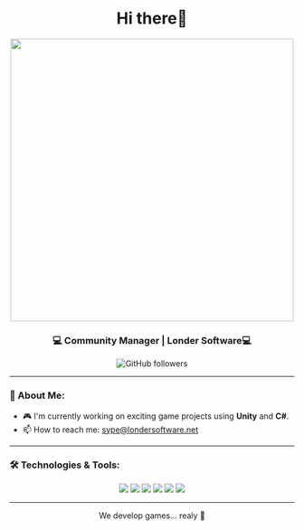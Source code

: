 <h1 align="center">Hi there👋</h1>

<p align="center">
  <img src="https://media.discordapp.net/attachments/1197191149232861255/1281212931333165087/koC59Fankurtyeter.gif?ex=66deda86&is=66dd8906&hm=5e866af79b61444e04670b0b6c463fd135fc0726c5d2009ca69be282f9011eab&=&width=1227&height=684" width="500">
</p>


<h3 align="center">💻 Community Manager | Londer Software💻</h3>

<p align="center">
  <p href="https://github.com/sype" target="_blank" align="center">
    <img alt="GitHub followers" src="https://img.shields.io/github/followers/sype0?label=Follow&style=social">
  </p>
</p>

---

### 🚀 About Me:
- 🎮 I'm currently working on exciting game projects using **Unity** and **C#**.
- 📫 How to reach me: [sype@londersoftware.net](mailto:sype@londersoftware.net)

---

### 🛠️ Technologies & Tools:

<p align="center">
  <img src="https://img.shields.io/badge/Unity-100000?style=for-the-badge&logo=unity&logoColor=white">
  <img src="https://img.shields.io/badge/C%23-239120?style=for-the-badge&logo=c-sharp&logoColor=white">
  <img src="https://img.shields.io/badge/Visual%20Studio-5C2D91?style=for-the-badge&logo=visual-studio&logoColor=white">
  <img src="https://img.shields.io/badge/Git-F05032?style=for-the-badge&logo=git&logoColor=white">
  <img src="https://img.shields.io/badge/Linux-FCC624?style=for-the-badge&logo=linux&logoColor=black">
  <img src="https://img.shields.io/badge/Arch_Linux-1793D1?style=for-the-badge&logo=arch-linux&logoColor=white">
</p>

---

<p align="center">We develop games... realy 🚀</p>
